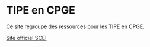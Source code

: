 # TIPE en CPGE

Ce site regroupe des ressources pour les TIPE en CPGE.

[Site officiel SCEI](https://www.scei-concours.fr/tipe.php)
